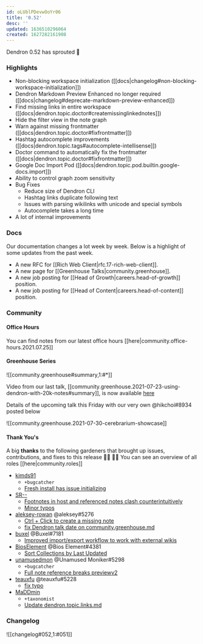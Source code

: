 ```yaml
---
id: oLUblPDevwOoYr06
title: '0.52'
desc: ''
updated: 1636510296064
created: 1627282161908
---
```


Dendron 0.52 has sprouted  🌱

### Highlights
- Non-blocking workspace initialization ([[docs|changelog#non-blocking-workspace-initialization]])
- Dendron Markdown Preview Enhanced no longer required ([[docs|changelog#deprecate-markdown-preview-enhanced]])
- Find missing links in entire workspace  ([[docs|dendron.topic.doctor#createmissinglinkednotes]])
- Hide the filter view in the note graph 
- Warn against missing frontmatter ([[docs|dendron.topic.doctor#fixfrontmatter]])
- Hashtag autocomplete improvements ([[docs|dendron.topic.tags#autocomplete-intellisense]])
- Doctor command to automatically fix the frontmatter ([[docs|dendron.topic.doctor#fixfrontmatter]])
- Google Doc Import Pod ([[docs|dendron.topic.pod.builtin.google-docs.import]])
- Ability to control graph zoom sensitivity 
- Bug Fixes
  - Reduce size of Dendron CLI
  - Hashtag links duplicate following text
  - Issues with parsing wikilinks with unicode and special symbols
  - Autocomplete takes a long time
- A lot of internal improvements

### Docs
Our documentation changes a lot week by week. Below is a highlight of some updates from the past week.

- A new RFC for [[Rich Web Client|rfc.17-rich-web-client]].
- A new page for [[Greenhouse Talks|community.greenhouse]].
- A new job posting for [[Head of Growth|careers.head-of-growth]] position.
- A new job posting for [[Head of Content|careers.head-of-content]] position.

### Community

#### Office Hours
You can find notes from our latest office hours [[here|community.office-hours.2021.07.25]]

#### Greenhouse Series

![[community.greenhouse#summary,1:#*]]

Video from our last talk, [[community.greenhouse.2021-07-23-using-dendron-with-20k-notes#summary]], is now available [here](https://www.youtube.com/watch?v=1mXGyG9ikD4)

Details of the upcoming talk this Friday with our very own @hikchoi#8934 posted below

![[community.greenhouse.2021-07-30-cerebrarium-showcase]]


#### Thank You's

A big **thanks** to the following gardeners that brought up issues, contributions, and fixes to this release :man_farmer: :woman_farmer: 
You can see an overview of all roles [[here|community.roles]]

- [kimds91](https://github.com/kimds91)
  - `+bugcatcher`
  - [Fresh install has issue initializing](https://github.com/dendronhq/dendron/issues/1000)
- [SR--](https://github.com/SR--)
  - [Footnotes in host and referenced notes clash counterintuitively](https://github.com/dendronhq/dendron/issues/1001)
  - [Minor typos](https://github.com/dendronhq/dendron-site/pull/149)
- [aleksey-rowan](https://github.com/aleksey-rowan) @aleksey#5276
  - [Ctrl + Click to create a missing note](https://github.com/dendronhq/dendron/issues/1014)
  - [fix Dendron talk date on community.greenhouse.md](https://github.com/dendronhq/dendron-site/pull/147)
- [buxel](https://github.com/buxel) @Buxel#7181
  - [Improved import/export workflow to work with external wikis](https://github.com/dendronhq/dendron/issues/1020)
- [BiosElement](https://github.com/BiosElement) @Bios Element#4381
  - [Sort Collections by Last Updated](https://github.com/dendronhq/dendron/issues/1028)
- [unamusedmon](https://github.com/unamusedmon) @Unamused Moniker#5298
  - `+bugcatcher`
  - [Full note reference breaks previewv2](https://github.com/dendronhq/dendron/issues/1035)
- [teauxfu](https://github.com/teauxfu) @teauxfu#5228
  - [fix typo](https://github.com/dendronhq/dendron-site/pull/146)
- [MaDDmin](https://github.com/MaDDmin)
  - `+taxonomist`
  - [Update dendron.topic.links.md](https://github.com/dendronhq/dendron-site/pull/148)

### Changelog
![[changelog#052,1:#051]]
